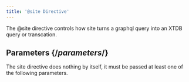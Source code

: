 ```yaml
---
title: '@site Directive'
---
```


<Intro>
The @site directive controls how site turns a graphql query into an XTDB query or transcation.
</Intro>

## Parameters {/_parameters_/}

The site directive does nothing by itself, it must be passed at least one  of the following parameters.
